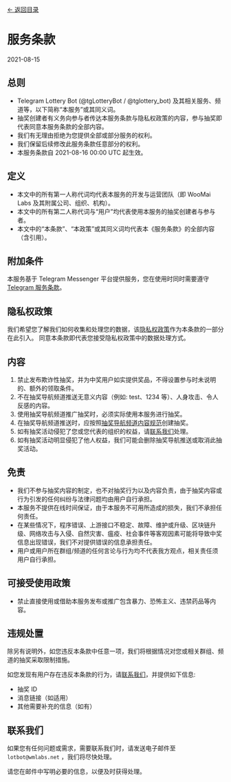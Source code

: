 [<- 返回目录](index.md)

# 服务条款

2021-08-15

## 总则

* Telegram Lottery Bot (@tgLotteryBot / @tglottery_bot) 及其相关服务、频道等，以下简称“本服务”或其同义词。
* 抽奖创建者有义务向参与者传达本服务条款与隐私权政策的内容，参与抽奖即代表同意本服务条款的全部内容。
* 我们有无理由拒绝为您提供全部或部分服务的权利。
* 我们保留后续修改此服务条款任意部分的权利。
* 本服务条款自 2021-08-16 00:00 UTC 起生效。

## 定义

* 本文中的所有第一人称代词均代表本服务的开发与运营团队（即 WooMai Labs 及其附属公司、组织、机构）。
* 本文中的所有第二人称代词与“用户”均代表使用本服务的抽奖创建者与参与者。
* 本文中的“本条款”、“本政策”或其同义词均代表本《服务条款》的全部内容（含引用）。

## 附加条件

本服务基于 Telegram Messenger 平台提供服务，您在使用时同时需要遵守 [Telegram 服务条款](https://telegram.org/tos)。

## 隐私权政策

我们希望您了解我们如何收集和处理您的数据，该[隐私权政策](privacy.md)作为本条款的一部分在此引入。
同意本条款即代表您接受隐私权政策中的数据处理方式。

## 内容

1. 禁止发布欺诈性抽奖，并为中奖用户如实提供奖品，不得设置参与时未说明的、额外的领取条件。
2. 不在抽奖导航频道推送无意义内容（例如: test、1234 等）、人身攻击、令人反感的内容。
3. 使用抽奖导航频道推广抽奖时，必须实际使用本服务进行抽奖。
4. 在抽奖导航频道推送时，应按照[抽奖导航频道内容规范](LotteryIndexTerms.md)创建抽奖。
5. 如有抽奖活动侵犯了您或您代表的组织的权益，请[联系我们](#联系我们)处理。
6. 如有抽奖活动明显侵犯了他人权益，我们可能会删除抽奖导航推送或取消此抽奖活动。

## 免责

* 我们不参与抽奖内容的制定，也不对抽奖行为以及内容负责，由于抽奖内容或行为引发的任何纠纷与法律问题均由用户自行承担。
* 本服务不提供在线时间保证，由于本服务不可用所造成的损失，我们不承担任何责任。
* 在某些情况下，程序错误、上游接口不稳定、故障、维护或升级、区块链升级、网络攻击与入侵、自然灾害、瘟疫、社会事件等客观因素可能将导致中奖信息出现错误，我们不对提供错误的信息承担责任。
* 用户或用户所在群组/频道的任何言论与行为均不代表我方观点，相关责任须用户自行承担。

## 可接受使用政策

* 禁止直接使用或借助本服务发布或推广包含暴力、恐怖主义、违禁药品等内容。

## 违规处置

除另有说明外，如您违反本条款中任意一项，我们将根据情况对您或相关群组、频道的抽奖采取限制措施。

如您发现有用户存在违反本条款的行为，请[联系我们](#联系我们)，并提供如下信息:

* 抽奖 ID
* 消息链接（如适用）
* 其他需要补充的信息（如有）

## 联系我们

如果您有任何问题或需求，需要联系我们时，请发送电子邮件至 `lotbot@wmlabs.net` ，我们将尽快处理。

请您在邮件中写明必要的信息，以便及时获得处理。
